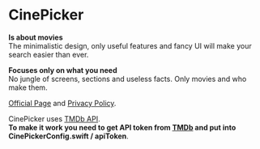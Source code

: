 # CinePicker

**Is about movies**<br/>
The minimalistic design, only useful features and fancy UI will make your search easier than ever.

**Focuses only on what you need**<br/>
No jungle of screens, sections and useless facts. Only movies and who make them.

[Official Page](https://maxim-kryloff.github.io/CinePickerOfficial) and [Privacy Policy](https://maxim-kryloff.github.io/CinePickerPrivacyPolicy/).<br/>

CinePicker uses [TMDb API](https://www.themoviedb.org).<br/>
**To make it work you need to get API token from [TMDb](https://www.themoviedb.org) and put into CinePickerConfig.swift / apiToken**.
